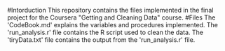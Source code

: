 #Intorduction
This repository contains the files implemented in the final project for the Coursera "Getting and Cleaning Data" course. 
#Files
The 'CodeBook.md' explains the variables and procedures implemented.
The 'run_analysis.r' file contains the R script used to clean the data.
The 'tiryData.txt' file contains the output from the 'run_analysis.r' file. 
